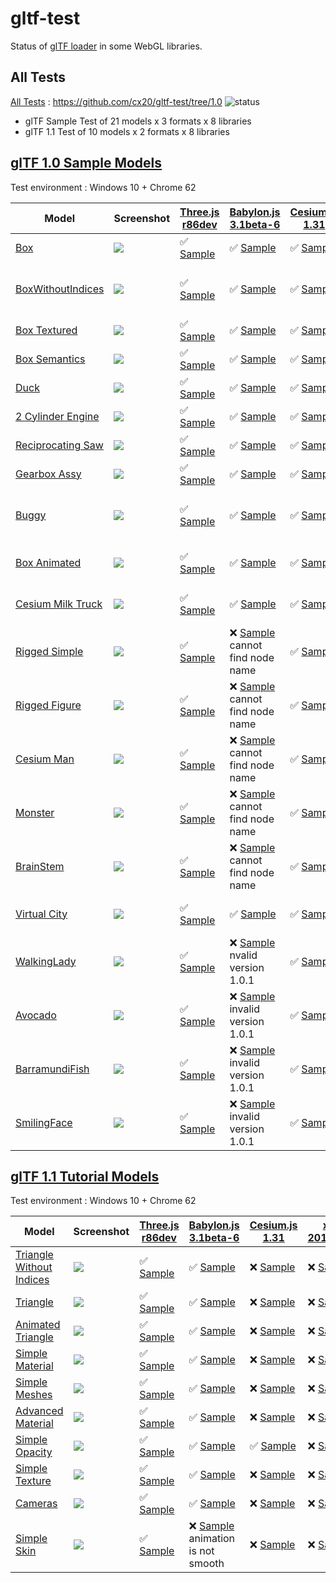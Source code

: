 # gltf-test

Status of [glTF loader](https://github.com/KhronosGroup/glTF#webgl-engines) in some WebGL libraries.

## All Tests

[All Tests]( https://cdn.rawgit.com/cx20/gltf-test/1572cf39515d32349da1eb3bd237f5d2da9bc46b/index.html ) : https://github.com/cx20/gltf-test/tree/1.0 ![status](https://img.shields.io/badge/glTF-1%2E0-yellow.svg?style=flat)
- glTF Sample Test of 21 models x 3 formats x 8 libraries
- glTF 1.1 Test of 10 models x 2 formats x 8 libraries


## [glTF 1.0 Sample Models](https://github.com/KhronosGroup/glTF-Sample-Models/tree/master/1.0)

Test environment : Windows 10 + Chrome 62

| Model                                              | Screenshot                                                   |[Three.js r86dev](https://github.com/mrdoob/three.js/tree/dev/examples/js/loaders/GLTFLoader.js)                              |[Babylon.js 3.1beta-6](https://github.com/BabylonJS/Babylon.js/tree/master/loaders/src/glTF)                                                         |[Cesium.js 1.31](https://github.com/AnalyticalGraphicsInc/cesium/)                                               |[xeogl 2017.02.09](https://github.com/xeolabs/xeogl/tree/master/src/models/gltf)                                               |[GLBoost r2dev](https://github.com/emadurandal/GLBoost/blob/master/src/js/middle_level/loader/GLTFLoader.js)                       |[Grimoire.js 2017.03.12](https://github.com/GrimoireGL/grimoirejs-gltf)                                                               |
|----------------------------------------------------|--------------------------------------------------------------|------------------------------------------------------------------------------------------------------------------------------|--------------------------------------------------------------------------------------------------------------------------------------------------|-----------------------------------------------------------------------------------------------------------------|-------------------------------------------------------------------------------------------------------------------------------|-----------------------------------------------------------------------------------------------------------------------------------|--------------------------------------------------------------------------------------------------------------------------------------|
|[Box](sampleModels/Box)                             |![](sampleModels/Box/screenshot/screenshot.png)               |:white_check_mark: [Sample](https://cdn.rawgit.com/cx20/gltf-test/1572cf39515d32349da1eb3bd237f5d2da9bc46b/examples/threejs/index.html?model=Box&scale=1)                   |:white_check_mark: [Sample](https://cdn.rawgit.com/cx20/gltf-test/1572cf39515d32349da1eb3bd237f5d2da9bc46b/examples/babylonjs/index.html?model=Box&scale=1)                                     |:white_check_mark: [Sample](https://cdn.rawgit.com/cx20/gltf-test/1572cf39515d32349da1eb3bd237f5d2da9bc46b/examples/cesium/index.html?model=Box)               |:white_check_mark: [Sample](https://cdn.rawgit.com/cx20/gltf-test/1572cf39515d32349da1eb3bd237f5d2da9bc46b/examples/xeogl/index.html?model=Box&scale=1)                      |:white_check_mark: [Sample](https://cdn.rawgit.com/cx20/gltf-test/1572cf39515d32349da1eb3bd237f5d2da9bc46b/examples/glboost/index.html?model=Box&scale=1)                        |:white_check_mark: [Sample](https://cdn.rawgit.com/cx20/gltf-test/1572cf39515d32349da1eb3bd237f5d2da9bc46b/examples/grimoiregl/index.html?model=Box&scale=1)                        |
|[BoxWithoutIndices](sampleModels/BoxWithoutIndices) |![](sampleModels/BoxWithoutIndices/screenshot/screenshot.png) |:white_check_mark: [Sample](https://cdn.rawgit.com/cx20/gltf-test/1572cf39515d32349da1eb3bd237f5d2da9bc46b/examples/threejs/index.html?model=BoxWithoutIndices&scale=1)     |:white_check_mark: [Sample](https://cdn.rawgit.com/cx20/gltf-test/1572cf39515d32349da1eb3bd237f5d2da9bc46b/examples/babylonjs/index.html?model=BoxWithoutIndices&scale=1)                       |:white_check_mark: [Sample](https://cdn.rawgit.com/cx20/gltf-test/1572cf39515d32349da1eb3bd237f5d2da9bc46b/examples/cesium/index.html?model=BoxWithoutIndices) |:x: [Sample](https://cdn.rawgit.com/cx20/gltf-test/1572cf39515d32349da1eb3bd237f5d2da9bc46b/examples/xeogl/index.html?model=BoxWithoutIndices&scale=1) glTF-Embedded not work|:white_check_mark: [Sample](https://cdn.rawgit.com/cx20/gltf-test/1572cf39515d32349da1eb3bd237f5d2da9bc46b/examples/glboost/index.html?model=BoxWithoutIndices&scale=1)          |:white_check_mark: [Sample](https://cdn.rawgit.com/cx20/gltf-test/1572cf39515d32349da1eb3bd237f5d2da9bc46b/examples/grimoiregl/index.html?model=BoxWithoutIndices&scale=1)          |
|[Box Textured](sampleModels/BoxTextured)            |![](sampleModels/BoxTextured/screenshot/screenshot.png)       |:white_check_mark: [Sample](https://cdn.rawgit.com/cx20/gltf-test/1572cf39515d32349da1eb3bd237f5d2da9bc46b/examples/threejs/index.html?model=BoxTextured&scale=1)           |:white_check_mark: [Sample](https://cdn.rawgit.com/cx20/gltf-test/1572cf39515d32349da1eb3bd237f5d2da9bc46b/examples/babylonjs/index.html?model=BoxTextured&scale=1)                             |:white_check_mark: [Sample](https://cdn.rawgit.com/cx20/gltf-test/1572cf39515d32349da1eb3bd237f5d2da9bc46b/examples/cesium/index.html?model=BoxTextured)       |:white_check_mark: [Sample](https://cdn.rawgit.com/cx20/gltf-test/1572cf39515d32349da1eb3bd237f5d2da9bc46b/examples/xeogl/index.html?model=BoxTextured&scale=1)              |:white_check_mark: [Sample](https://cdn.rawgit.com/cx20/gltf-test/1572cf39515d32349da1eb3bd237f5d2da9bc46b/examples/glboost/index.html?model=BoxTextured&scale=1)                |:white_check_mark: [Sample](https://cdn.rawgit.com/cx20/gltf-test/1572cf39515d32349da1eb3bd237f5d2da9bc46b/examples/grimoiregl/index.html?model=BoxTextured&scale=1)                |
|[Box Semantics](sampleModels/BoxSemantics)          |![](sampleModels/BoxSemantics/screenshot/screenshot.png)      |:white_check_mark: [Sample](https://cdn.rawgit.com/cx20/gltf-test/1572cf39515d32349da1eb3bd237f5d2da9bc46b/examples/threejs/index.html?model=BoxSemantics&scale=1)          |:white_check_mark: [Sample](https://cdn.rawgit.com/cx20/gltf-test/1572cf39515d32349da1eb3bd237f5d2da9bc46b/examples/babylonjs/index.html?model=BoxSemantics&scale=1)                            |:white_check_mark: [Sample](https://cdn.rawgit.com/cx20/gltf-test/1572cf39515d32349da1eb3bd237f5d2da9bc46b/examples/cesium/index.html?model=BoxSemantics)      |:white_check_mark: [Sample](https://cdn.rawgit.com/cx20/gltf-test/1572cf39515d32349da1eb3bd237f5d2da9bc46b/examples/xeogl/index.html?model=BoxSemantics&scale=1)             |:white_check_mark: [Sample](https://cdn.rawgit.com/cx20/gltf-test/1572cf39515d32349da1eb3bd237f5d2da9bc46b/examples/glboost/index.html?model=BoxSemantics&scale=1)               |:white_check_mark: [Sample](https://cdn.rawgit.com/cx20/gltf-test/1572cf39515d32349da1eb3bd237f5d2da9bc46b/examples/grimoiregl/index.html?model=BoxSemantics&scale=1)               |
|[Duck](sampleModels/Duck)                           |![](sampleModels/Duck/screenshot/screenshot.png)              |:white_check_mark: [Sample](https://cdn.rawgit.com/cx20/gltf-test/1572cf39515d32349da1eb3bd237f5d2da9bc46b/examples/threejs/index.html?model=Duck&scale=1)                  |:white_check_mark: [Sample](https://cdn.rawgit.com/cx20/gltf-test/1572cf39515d32349da1eb3bd237f5d2da9bc46b/examples/babylonjs/index.html?model=Duck&scale=1)                                    |:white_check_mark: [Sample](https://cdn.rawgit.com/cx20/gltf-test/1572cf39515d32349da1eb3bd237f5d2da9bc46b/examples/cesium/index.html?model=Duck)              |:white_check_mark: [Sample](https://cdn.rawgit.com/cx20/gltf-test/1572cf39515d32349da1eb3bd237f5d2da9bc46b/examples/xeogl/index.html?model=Duck&scale=1)                     |:white_check_mark: [Sample](https://cdn.rawgit.com/cx20/gltf-test/1572cf39515d32349da1eb3bd237f5d2da9bc46b/examples/glboost/index.html?model=Duck&scale=1)                       |:white_check_mark: [Sample](https://cdn.rawgit.com/cx20/gltf-test/1572cf39515d32349da1eb3bd237f5d2da9bc46b/examples/grimoiregl/index.html?model=Duck&scale=1)                       |
|[2 Cylinder Engine](sampleModels/2CylinderEngine)   |![](sampleModels/2CylinderEngine/screenshot/screenshot.png)   |:white_check_mark: [Sample](https://cdn.rawgit.com/cx20/gltf-test/1572cf39515d32349da1eb3bd237f5d2da9bc46b/examples/threejs/index.html?model=2CylinderEngine&scale=0.005)   |:white_check_mark: [Sample](https://cdn.rawgit.com/cx20/gltf-test/1572cf39515d32349da1eb3bd237f5d2da9bc46b/examples/babylonjs/index.html?model=2CylinderEngine&scale=0.005)                     |:white_check_mark: [Sample](https://cdn.rawgit.com/cx20/gltf-test/1572cf39515d32349da1eb3bd237f5d2da9bc46b/examples/cesium/index.html?model=2CylinderEngine)   |:white_check_mark: [Sample](https://cdn.rawgit.com/cx20/gltf-test/1572cf39515d32349da1eb3bd237f5d2da9bc46b/examples/xeogl/index.html?model=2CylinderEngine&scale=0.005)      |:white_check_mark: [Sample](https://cdn.rawgit.com/cx20/gltf-test/1572cf39515d32349da1eb3bd237f5d2da9bc46b/examples/glboost/index.html?model=2CylinderEngine&scale=0.005)        |:white_check_mark: [Sample](https://cdn.rawgit.com/cx20/gltf-test/1572cf39515d32349da1eb3bd237f5d2da9bc46b/examples/grimoiregl/index.html?model=2CylinderEngine&scale=0.005)        |
|[Reciprocating Saw](sampleModels/ReciprocatingSaw)  |![](sampleModels/ReciprocatingSaw/screenshot/screenshot.png)  |:white_check_mark: [Sample](https://cdn.rawgit.com/cx20/gltf-test/1572cf39515d32349da1eb3bd237f5d2da9bc46b/examples/threejs/index.html?model=ReciprocatingSaw&scale=0.01)   |:white_check_mark: [Sample](https://cdn.rawgit.com/cx20/gltf-test/1572cf39515d32349da1eb3bd237f5d2da9bc46b/examples/babylonjs/index.html?model=ReciprocatingSaw&scale=0.01)                     |:white_check_mark: [Sample](https://cdn.rawgit.com/cx20/gltf-test/1572cf39515d32349da1eb3bd237f5d2da9bc46b/examples/cesium/index.html?model=ReciprocatingSaw)  |:white_check_mark: [Sample](https://cdn.rawgit.com/cx20/gltf-test/1572cf39515d32349da1eb3bd237f5d2da9bc46b/examples/xeogl/index.html?model=ReciprocatingSaw&scale=0.01)      |:white_check_mark: [Sample](https://cdn.rawgit.com/cx20/gltf-test/1572cf39515d32349da1eb3bd237f5d2da9bc46b/examples/glboost/index.html?model=ReciprocatingSaw&scale=0.01)        |:white_check_mark: [Sample](https://cdn.rawgit.com/cx20/gltf-test/1572cf39515d32349da1eb3bd237f5d2da9bc46b/examples/grimoiregl/index.html?model=ReciprocatingSaw&scale=0.01)        |
|[Gearbox Assy](sampleModels/GearboxAssy)            |![](sampleModels/GearboxAssy/screenshot/screenshot.png)       |:white_check_mark: [Sample](https://cdn.rawgit.com/cx20/gltf-test/1572cf39515d32349da1eb3bd237f5d2da9bc46b/examples/threejs/index.html?model=GearboxAssy&scale=1)           |:white_check_mark: [Sample](https://cdn.rawgit.com/cx20/gltf-test/1572cf39515d32349da1eb3bd237f5d2da9bc46b/examples/babylonjs/index.html?model=GearboxAssy&scale=1)                             |:white_check_mark: [Sample](https://cdn.rawgit.com/cx20/gltf-test/1572cf39515d32349da1eb3bd237f5d2da9bc46b/examples/cesium/index.html?model=GearboxAssy)       |:white_check_mark: [Sample](https://cdn.rawgit.com/cx20/gltf-test/1572cf39515d32349da1eb3bd237f5d2da9bc46b/examples/xeogl/index.html?model=GearboxAssy&scale=1)              |:white_check_mark: [Sample](https://cdn.rawgit.com/cx20/gltf-test/1572cf39515d32349da1eb3bd237f5d2da9bc46b/examples/glboost/index.html?model=GearboxAssy&scale=1)                |:white_check_mark: [Sample](https://cdn.rawgit.com/cx20/gltf-test/1572cf39515d32349da1eb3bd237f5d2da9bc46b/examples/grimoiregl/index.html?model=GearboxAssy&scale=1)                |
|[Buggy](sampleModels/Buggy)                         |![](sampleModels/Buggy/screenshot/screenshot.png)             |:white_check_mark: [Sample](https://cdn.rawgit.com/cx20/gltf-test/1572cf39515d32349da1eb3bd237f5d2da9bc46b/examples/threejs/index.html?model=Buggy&scale=0.02)              |:white_check_mark: [Sample](https://cdn.rawgit.com/cx20/gltf-test/1572cf39515d32349da1eb3bd237f5d2da9bc46b/examples/babylonjs/index.html?model=Buggy&scale=0.02)                                |:white_check_mark: [Sample](https://cdn.rawgit.com/cx20/gltf-test/1572cf39515d32349da1eb3bd237f5d2da9bc46b/examples/cesium/index.html?model=Buggy)             |:x: [Sample](https://cdn.rawgit.com/cx20/gltf-test/1572cf39515d32349da1eb3bd237f5d2da9bc46b/examples/xeogl/index.html?model=Buggy&scale=0.02) only partial (glTF-Embedded)   |:white_check_mark: [Sample](https://cdn.rawgit.com/cx20/gltf-test/1572cf39515d32349da1eb3bd237f5d2da9bc46b/examples/glboost/index.html?model=Buggy&scale=0.02)                   |:white_check_mark: [Sample](https://cdn.rawgit.com/cx20/gltf-test/1572cf39515d32349da1eb3bd237f5d2da9bc46b/examples/grimoiregl/index.html?model=Buggy&scale=0.02)                   |
|[Box Animated](sampleModels/BoxAnimated)            |![](sampleModels/BoxAnimated/screenshot/screenshot.gif)       |:white_check_mark: [Sample](https://cdn.rawgit.com/cx20/gltf-test/1572cf39515d32349da1eb3bd237f5d2da9bc46b/examples/threejs/index.html?model=BoxAnimated&scale=0.5)         |:white_check_mark: [Sample](https://cdn.rawgit.com/cx20/gltf-test/1572cf39515d32349da1eb3bd237f5d2da9bc46b/examples/babylonjs/index.html?model=BoxAnimated&scale=0.5)                           |:white_check_mark: [Sample](https://cdn.rawgit.com/cx20/gltf-test/1572cf39515d32349da1eb3bd237f5d2da9bc46b/examples/cesium/index.html?model=BoxAnimated)       |:x: [Sample](https://cdn.rawgit.com/cx20/gltf-test/1572cf39515d32349da1eb3bd237f5d2da9bc46b/examples/xeogl/index.html?model=BoxAnimated&scale=0.5) animation not support     |:white_check_mark: [Sample](https://cdn.rawgit.com/cx20/gltf-test/1572cf39515d32349da1eb3bd237f5d2da9bc46b/examples/glboost/index.html?model=BoxAnimated&scale=0.5)              |:white_check_mark: [Sample](https://cdn.rawgit.com/cx20/gltf-test/1572cf39515d32349da1eb3bd237f5d2da9bc46b/examples/grimoiregl/index.html?model=BoxAnimated&scale=0.5)              |
|[Cesium Milk Truck](sampleModels/CesiumMilkTruck)   |![](sampleModels/CesiumMilkTruck/screenshot/screenshot.gif)   |:white_check_mark: [Sample](https://cdn.rawgit.com/cx20/gltf-test/1572cf39515d32349da1eb3bd237f5d2da9bc46b/examples/threejs/index.html?model=CesiumMilkTruck&scale=0.5)     |:white_check_mark: [Sample](https://cdn.rawgit.com/cx20/gltf-test/1572cf39515d32349da1eb3bd237f5d2da9bc46b/examples/babylonjs/index.html?model=CesiumMilkTruck&scale=0.5)                       |:white_check_mark: [Sample](https://cdn.rawgit.com/cx20/gltf-test/1572cf39515d32349da1eb3bd237f5d2da9bc46b/examples/cesium/index.html?model=CesiumMilkTruck)   |:x: [Sample](https://cdn.rawgit.com/cx20/gltf-test/1572cf39515d32349da1eb3bd237f5d2da9bc46b/examples/xeogl/index.html?model=CesiumMilkTruck&scale=0.5) animation not support |:white_check_mark: [Sample](https://cdn.rawgit.com/cx20/gltf-test/1572cf39515d32349da1eb3bd237f5d2da9bc46b/examples/glboost/index.html?model=CesiumMilkTruck&scale=0.5)          |:white_check_mark: [Sample](https://cdn.rawgit.com/cx20/gltf-test/1572cf39515d32349da1eb3bd237f5d2da9bc46b/examples/grimoiregl/index.html?model=CesiumMilkTruck&scale=0.5)          |
|[Rigged Simple](sampleModels/RiggedSimple)          |![](sampleModels/RiggedSimple/screenshot/screenshot.gif)      |:white_check_mark: [Sample](https://cdn.rawgit.com/cx20/gltf-test/1572cf39515d32349da1eb3bd237f5d2da9bc46b/examples/threejs/index.html?model=RiggedSimple&scale=0.2)        |:x: [Sample](https://cdn.rawgit.com/cx20/gltf-test/1572cf39515d32349da1eb3bd237f5d2da9bc46b/examples/babylonjs/index.html?model=RiggedSimple&scale=0.2) cannot find node name                   |:white_check_mark: [Sample](https://cdn.rawgit.com/cx20/gltf-test/1572cf39515d32349da1eb3bd237f5d2da9bc46b/examples/cesium/index.html?model=RiggedSimple)      |:x: [Sample](https://cdn.rawgit.com/cx20/gltf-test/1572cf39515d32349da1eb3bd237f5d2da9bc46b/examples/xeogl/index.html?model=RiggedSimple&scale=0.2) animation not support    |:white_check_mark: [Sample](https://cdn.rawgit.com/cx20/gltf-test/1572cf39515d32349da1eb3bd237f5d2da9bc46b/examples/glboost/index.html?model=RiggedSimple&scale=0.2)             |:white_check_mark: [Sample](https://cdn.rawgit.com/cx20/gltf-test/1572cf39515d32349da1eb3bd237f5d2da9bc46b/examples/grimoiregl/index.html?model=RiggedSimple&scale=0.2)             |
|[Rigged Figure](sampleModels/RiggedFigure)          |![](sampleModels/RiggedFigure/screenshot/screenshot.gif)      |:white_check_mark: [Sample](https://cdn.rawgit.com/cx20/gltf-test/1572cf39515d32349da1eb3bd237f5d2da9bc46b/examples/threejs/index.html?model=RiggedFigure&scale=1)          |:x: [Sample](https://cdn.rawgit.com/cx20/gltf-test/1572cf39515d32349da1eb3bd237f5d2da9bc46b/examples/babylonjs/index.html?model=RiggedFigure&scale=1) cannot find node name                     |:white_check_mark: [Sample](https://cdn.rawgit.com/cx20/gltf-test/1572cf39515d32349da1eb3bd237f5d2da9bc46b/examples/cesium/index.html?model=RiggedFigure)      |:x: [Sample](https://cdn.rawgit.com/cx20/gltf-test/1572cf39515d32349da1eb3bd237f5d2da9bc46b/examples/xeogl/index.html?model=RiggedFigure&scale=1) animation not support      |:white_check_mark: [Sample](https://cdn.rawgit.com/cx20/gltf-test/1572cf39515d32349da1eb3bd237f5d2da9bc46b/examples/glboost/index.html?model=RiggedFigure&scale=1)               |:white_check_mark: [Sample](https://cdn.rawgit.com/cx20/gltf-test/1572cf39515d32349da1eb3bd237f5d2da9bc46b/examples/grimoiregl/index.html?model=RiggedFigure&scale=1)               |
|[Cesium Man](sampleModels/CesiumMan)                |![](sampleModels/CesiumMan/screenshot/screenshot.gif)         |:white_check_mark: [Sample](https://cdn.rawgit.com/cx20/gltf-test/1572cf39515d32349da1eb3bd237f5d2da9bc46b/examples/threejs/index.html?model=CesiumMan&scale=1)             |:x: [Sample](https://cdn.rawgit.com/cx20/gltf-test/1572cf39515d32349da1eb3bd237f5d2da9bc46b/examples/babylonjs/index.html?model=CesiumMan&scale=1) cannot find node name                        |:white_check_mark: [Sample](https://cdn.rawgit.com/cx20/gltf-test/1572cf39515d32349da1eb3bd237f5d2da9bc46b/examples/cesium/index.html?model=CesiumMan)         |:x: [Sample](https://cdn.rawgit.com/cx20/gltf-test/1572cf39515d32349da1eb3bd237f5d2da9bc46b/examples/xeogl/index.html?model=CesiumMan&scale=1) animation not support         |:white_check_mark: [Sample](https://cdn.rawgit.com/cx20/gltf-test/1572cf39515d32349da1eb3bd237f5d2da9bc46b/examples/glboost/index.html?model=CesiumMan&scale=1)                  |:white_check_mark: [Sample](https://cdn.rawgit.com/cx20/gltf-test/1572cf39515d32349da1eb3bd237f5d2da9bc46b/examples/grimoiregl/index.html?model=CesiumMan&scale=1)                  |
|[Monster](sampleModels/Monster)                     |![](sampleModels/Monster/screenshot/screenshot.gif)           |:white_check_mark: [Sample](https://cdn.rawgit.com/cx20/gltf-test/1572cf39515d32349da1eb3bd237f5d2da9bc46b/examples/threejs/index.html?model=Monster&scale=0.05)            |:x: [Sample](https://cdn.rawgit.com/cx20/gltf-test/1572cf39515d32349da1eb3bd237f5d2da9bc46b/examples/babylonjs/index.html?model=Monster&scale=0.05) cannot find node name                       |:white_check_mark: [Sample](https://cdn.rawgit.com/cx20/gltf-test/1572cf39515d32349da1eb3bd237f5d2da9bc46b/examples/cesium/index.html?model=Monster)           |:x: [Sample](https://cdn.rawgit.com/cx20/gltf-test/1572cf39515d32349da1eb3bd237f5d2da9bc46b/examples/xeogl/index.html?model=Monster&scale=0.05) animation not support        |:white_check_mark: [Sample](https://cdn.rawgit.com/cx20/gltf-test/1572cf39515d32349da1eb3bd237f5d2da9bc46b/examples/glboost/index.html?model=Monster&scale=0.05)                 |:white_check_mark: [Sample](https://cdn.rawgit.com/cx20/gltf-test/1572cf39515d32349da1eb3bd237f5d2da9bc46b/examples/grimoiregl/index.html?model=Monster&scale=0.05)                 |
|[BrainStem](sampleModels/BrainStem)                 |![](sampleModels/BrainStem/screenshot/screenshot.gif)         |:white_check_mark: [Sample](https://cdn.rawgit.com/cx20/gltf-test/1572cf39515d32349da1eb3bd237f5d2da9bc46b/examples/threejs/index.html?model=BrainStem&scale=1)             |:x: [Sample](https://cdn.rawgit.com/cx20/gltf-test/1572cf39515d32349da1eb3bd237f5d2da9bc46b/examples/babylonjs/index.html?model=BrainStem&scale=1) cannot find node name                        |:white_check_mark: [Sample](https://cdn.rawgit.com/cx20/gltf-test/1572cf39515d32349da1eb3bd237f5d2da9bc46b/examples/cesium/index.html?model=BrainStem)         |:x: [Sample](https://cdn.rawgit.com/cx20/gltf-test/1572cf39515d32349da1eb3bd237f5d2da9bc46b/examples/xeogl/index.html?model=BrainStem&scale=1) only partial                  |:white_check_mark: [Sample](https://cdn.rawgit.com/cx20/gltf-test/1572cf39515d32349da1eb3bd237f5d2da9bc46b/examples/glboost/index.html?model=BrainStem&scale=1)                  |:white_check_mark: [Sample](https://cdn.rawgit.com/cx20/gltf-test/1572cf39515d32349da1eb3bd237f5d2da9bc46b/examples/grimoiregl/index.html?model=BrainStem&scale=1)                  |
|[Virtual City](sampleModels/VC)                     |![](sampleModels/VC/screenshot/screenshot.gif)                |:white_check_mark: [Sample](https://cdn.rawgit.com/cx20/gltf-test/1572cf39515d32349da1eb3bd237f5d2da9bc46b/examples/threejs/index.html?model=VC&scale=0.2)                  |:white_check_mark: [Sample](https://cdn.rawgit.com/cx20/gltf-test/1572cf39515d32349da1eb3bd237f5d2da9bc46b/examples/babylonjs/index.html?model=VC&scale=0.2)                                    |:white_check_mark: [Sample](https://cdn.rawgit.com/cx20/gltf-test/1572cf39515d32349da1eb3bd237f5d2da9bc46b/examples/cesium/index.html?model=VC)                |:x: [Sample](https://cdn.rawgit.com/cx20/gltf-test/1572cf39515d32349da1eb3bd237f5d2da9bc46b/examples/xeogl/index.html?model=VC&scale=0.2) animation not support              |:white_check_mark: [Sample](https://cdn.rawgit.com/cx20/gltf-test/1572cf39515d32349da1eb3bd237f5d2da9bc46b/examples/glboost/index.html?model=VC&scale=0.2)                       |:white_check_mark: [Sample](https://cdn.rawgit.com/cx20/gltf-test/1572cf39515d32349da1eb3bd237f5d2da9bc46b/examples/grimoiregl/index.html?model=VC&scale=0.2)                       |
|[WalkingLady](sampleModels/WalkingLady)             |![](sampleModels/WalkingLady/screenshot/screenshot.gif)       |:white_check_mark: [Sample](https://cdn.rawgit.com/cx20/gltf-test/1572cf39515d32349da1eb3bd237f5d2da9bc46b/examples/threejs/index.html?model=WalkingLady&scale=1)           |:x: [Sample](https://cdn.rawgit.com/cx20/gltf-test/1572cf39515d32349da1eb3bd237f5d2da9bc46b/examples/babylonjs/index.html?model=WalkingLady&scale=1) nvalid version 1.0.1                       |:white_check_mark: [Sample](https://cdn.rawgit.com/cx20/gltf-test/1572cf39515d32349da1eb3bd237f5d2da9bc46b/examples/cesium/index.html?model=WalkingLady)       |:x: [Sample](https://cdn.rawgit.com/cx20/gltf-test/1572cf39515d32349da1eb3bd237f5d2da9bc46b/examples/xeogl/index.html?model=WalkingLady&scale=1) animation not support       |:white_check_mark: [Sample](https://cdn.rawgit.com/cx20/gltf-test/1572cf39515d32349da1eb3bd237f5d2da9bc46b/examples/glboost/index.html?model=WalkingLady&scale=1)                |:white_check_mark: [Sample](https://cdn.rawgit.com/cx20/gltf-test/1572cf39515d32349da1eb3bd237f5d2da9bc46b/examples/grimoiregl/index.html?model=WalkingLady&scale=1)                |
|[Avocado](sampleModels/Avocado)                     |![](sampleModels/Avocado/screenshot/screenshot.png)           |:white_check_mark: [Sample](https://cdn.rawgit.com/cx20/gltf-test/1572cf39515d32349da1eb3bd237f5d2da9bc46b/examples/threejs/index.html?model=Avocado&scale=0.5)             |:x: [Sample](https://cdn.rawgit.com/cx20/gltf-test/1572cf39515d32349da1eb3bd237f5d2da9bc46b/examples/babylonjs/index.html?model=Avocado&scale=0.5) invalid version 1.0.1                        |:white_check_mark: [Sample](https://cdn.rawgit.com/cx20/gltf-test/1572cf39515d32349da1eb3bd237f5d2da9bc46b/examples/cesium/index.html?model=Avocado)           |:white_check_mark: [Sample](https://cdn.rawgit.com/cx20/gltf-test/1572cf39515d32349da1eb3bd237f5d2da9bc46b/examples/xeogl/index.html?model=Avocado&scale=0.5)                |:white_check_mark: [Sample](https://cdn.rawgit.com/cx20/gltf-test/1572cf39515d32349da1eb3bd237f5d2da9bc46b/examples/glboost/index.html?model=Avocado&scale=0.5)                  |:white_check_mark: [Sample](https://cdn.rawgit.com/cx20/gltf-test/1572cf39515d32349da1eb3bd237f5d2da9bc46b/examples/grimoiregl/index.html?model=Avocado&scale=0.5)                  |
|[BarramundiFish](sampleModels/BarramundiFish)       |![](sampleModels/BarramundiFish/screenshot/screenshot.png)    |:white_check_mark: [Sample](https://cdn.rawgit.com/cx20/gltf-test/1572cf39515d32349da1eb3bd237f5d2da9bc46b/examples/threejs/index.html?model=BarramundiFish&scale=0.05)     |:x: [Sample](https://cdn.rawgit.com/cx20/gltf-test/1572cf39515d32349da1eb3bd237f5d2da9bc46b/examples/babylonjs/index.html?model=BarramundiFish&scale=0.05) invalid version 1.0.1                |:white_check_mark: [Sample](https://cdn.rawgit.com/cx20/gltf-test/1572cf39515d32349da1eb3bd237f5d2da9bc46b/examples/cesium/index.html?model=BarramundiFish)    |:white_check_mark: [Sample](https://cdn.rawgit.com/cx20/gltf-test/1572cf39515d32349da1eb3bd237f5d2da9bc46b/examples/xeogl/index.html?model=BarramundiFish&scale=0.05)        |:white_check_mark: [Sample](https://cdn.rawgit.com/cx20/gltf-test/1572cf39515d32349da1eb3bd237f5d2da9bc46b/examples/glboost/index.html?model=BarramundiFish&scale=0.05)          |:white_check_mark: [Sample](https://cdn.rawgit.com/cx20/gltf-test/1572cf39515d32349da1eb3bd237f5d2da9bc46b/examples/grimoiregl/index.html?model=BarramundiFish&scale=0.05)          |
|[SmilingFace](sampleModels/SmilingFace)             |![](sampleModels/SmilingFace/screenshot/screenshot.png)       |:white_check_mark: [Sample](https://cdn.rawgit.com/cx20/gltf-test/1572cf39515d32349da1eb3bd237f5d2da9bc46b/examples/threejs/index.html?model=SmilingFace&scale=1.0)         |:x: [Sample](https://cdn.rawgit.com/cx20/gltf-test/1572cf39515d32349da1eb3bd237f5d2da9bc46b/examples/babylonjs/index.html?model=SmilingFace&scale=1.0) invalid version 1.0.1                    |:white_check_mark: [Sample](https://cdn.rawgit.com/cx20/gltf-test/1572cf39515d32349da1eb3bd237f5d2da9bc46b/examples/cesium/index.html?model=SmilingFace)       |:white_check_mark: [Sample](https://cdn.rawgit.com/cx20/gltf-test/1572cf39515d32349da1eb3bd237f5d2da9bc46b/examples/xeogl/index.html?model=SmilingFace&scale=1.0)            |:white_check_mark: [Sample](https://cdn.rawgit.com/cx20/gltf-test/1572cf39515d32349da1eb3bd237f5d2da9bc46b/examples/glboost/index.html?model=SmilingFace&scale=1.0)              |:white_check_mark: [Sample](https://cdn.rawgit.com/cx20/gltf-test/1572cf39515d32349da1eb3bd237f5d2da9bc46b/examples/grimoiregl/index.html?model=SmilingFace&scale=1.0)              |

## [glTF 1.1 Tutorial Models](https://github.com/javagl/gltfTutorialModels)

Test environment : Windows 10 + Chrome 62

|Model                                                              |Screenshot                                                          |[Three.js r86dev](https://github.com/mrdoob/three.js/tree/dev/examples/js/loaders/GLTFLoader.js)                                                                |[Babylon.js 3.1beta-6](https://github.com/BabylonJS/Babylon.js/tree/master/loaders/src/glTF)                                                                               |[Cesium.js 1.31](https://github.com/AnalyticalGraphicsInc/cesium/)                                                                                        |[xeogl 2017.02.09](https://github.com/xeolabs/xeogl/tree/master/src/models/gltf)                                                               |[GLBoost r2dev](https://github.com/emadurandal/GLBoost/blob/master/src/js/middle_level/loader/GLTFLoader.js)                                                    |[Grimoire.js 2017.03.12](https://github.com/GrimoireGL/grimoirejs-gltf)                                                                             |
|-------------------------------------------------------------------|--------------------------------------------------------------------|----------------------------------------------------------------------------------------------------------------------------------------------------------------|------------------------------------------------------------------------------------------------------------------------------------------------------------------------|----------------------------------------------------------------------------------------------------------------------------------------------------------|-----------------------------------------------------------------------------------------------------------------------------------------------|----------------------------------------------------------------------------------------------------------------------------------------------------------------|----------------------------------------------------------------------------------------------------------------------------------------------------|
|[Triangle Without Indices](tutorialModels/TriangleWithoutIndices)  |![](tutorialModels/TriangleWithoutIndices/screenshot/screenshot.png)|:white_check_mark: [Sample](https://cdn.rawgit.com/cx20/gltf-test/1572cf39515d32349da1eb3bd237f5d2da9bc46b/examples/threejs/index.html?category=tutorialModels&model=TriangleWithoutIndices&scale=1&type=glTF)|:white_check_mark: [Sample](https://cdn.rawgit.com/cx20/gltf-test/1572cf39515d32349da1eb3bd237f5d2da9bc46b/examples/babylonjs/index.html?category=tutorialModels&model=TriangleWithoutIndices&scale=1&type=glTF)      |:x: [Sample](https://cdn.rawgit.com/cx20/gltf-test/1572cf39515d32349da1eb3bd237f5d2da9bc46b/examples/cesium/index.html?category=tutorialModels&model=TriangleWithoutIndices&scale=1&type=glTF)          |:x: [Sample](https://cdn.rawgit.com/cx20/gltf-test/1572cf39515d32349da1eb3bd237f5d2da9bc46b/examples/xeogl/index.html?category=tutorialModels&model=TriangleWithoutIndices&scale=1&type=glTF)|:white_check_mark: [Sample](https://cdn.rawgit.com/cx20/gltf-test/1572cf39515d32349da1eb3bd237f5d2da9bc46b/examples/glboost/index.html?category=tutorialModels&model=TriangleWithoutIndices&scale=1&type=glTF)|:x: [Sample](https://cdn.rawgit.com/cx20/gltf-test/1572cf39515d32349da1eb3bd237f5d2da9bc46b/examples/grimoiregl/index.html?category=tutorialModels&model=TriangleWithoutIndices&scale=1&type=glTF)|
|[Triangle](tutorialModels/Triangle)                                |![](tutorialModels/Triangle/screenshot/screenshot.png)              |:white_check_mark: [Sample](https://cdn.rawgit.com/cx20/gltf-test/1572cf39515d32349da1eb3bd237f5d2da9bc46b/examples/threejs/index.html?category=tutorialModels&model=Triangle&scale=1&type=glTF)              |:white_check_mark: [Sample](https://cdn.rawgit.com/cx20/gltf-test/1572cf39515d32349da1eb3bd237f5d2da9bc46b/examples/babylonjs/index.html?category=tutorialModels&model=Triangle&scale=1&type=glTF)                    |:x: [Sample](https://cdn.rawgit.com/cx20/gltf-test/1572cf39515d32349da1eb3bd237f5d2da9bc46b/examples/cesium/index.html?category=tutorialModels&model=Triangle&scale=1&type=glTF)                        |:x: [Sample](https://cdn.rawgit.com/cx20/gltf-test/1572cf39515d32349da1eb3bd237f5d2da9bc46b/examples/xeogl/index.html?category=tutorialModels&model=Triangle&scale=1&type=glTF)              |:white_check_mark: [Sample](https://cdn.rawgit.com/cx20/gltf-test/1572cf39515d32349da1eb3bd237f5d2da9bc46b/examples/glboost/index.html?category=tutorialModels&model=Triangle&scale=1&type=glTF)              |:x: [Sample](https://cdn.rawgit.com/cx20/gltf-test/1572cf39515d32349da1eb3bd237f5d2da9bc46b/examples/grimoiregl/index.html?category=tutorialModels&model=Triangle&scale=1&type=glTF)              |
|[Animated Triangle](tutorialModels/AnimatedTriangle)               |![](tutorialModels/AnimatedTriangle/screenshot/screenshot.gif)      |:white_check_mark: [Sample](https://cdn.rawgit.com/cx20/gltf-test/1572cf39515d32349da1eb3bd237f5d2da9bc46b/examples/threejs/index.html?category=tutorialModels&model=AnimatedTriangle&scale=1&type=glTF)      |:white_check_mark: [Sample](https://cdn.rawgit.com/cx20/gltf-test/1572cf39515d32349da1eb3bd237f5d2da9bc46b/examples/babylonjs/index.html?category=tutorialModels&model=AnimatedTriangle&scale=1&type=glTF)            |:x: [Sample](https://cdn.rawgit.com/cx20/gltf-test/1572cf39515d32349da1eb3bd237f5d2da9bc46b/examples/cesium/index.html?category=tutorialModels&model=AnimatedTriangle&scale=1&type=glTF)                |:x: [Sample](https://cdn.rawgit.com/cx20/gltf-test/1572cf39515d32349da1eb3bd237f5d2da9bc46b/examples/xeogl/index.html?category=tutorialModels&model=AnimatedTriangle&scale=1&type=glTF)      |:white_check_mark: [Sample](https://cdn.rawgit.com/cx20/gltf-test/1572cf39515d32349da1eb3bd237f5d2da9bc46b/examples/glboost/index.html?category=tutorialModels&model=AnimatedTriangle&scale=1&type=glTF)      |:x: [Sample](https://cdn.rawgit.com/cx20/gltf-test/1572cf39515d32349da1eb3bd237f5d2da9bc46b/examples/grimoiregl/index.html?category=tutorialModels&model=AnimatedTriangle&scale=1&type=glTF)      |
|[Simple Material](tutorialModels/SimpleMaterial)                   |![](tutorialModels/SimpleMaterial/screenshot/screenshot.png)        |:white_check_mark: [Sample](https://cdn.rawgit.com/cx20/gltf-test/1572cf39515d32349da1eb3bd237f5d2da9bc46b/examples/threejs/index.html?category=tutorialModels&model=SimpleMaterial&scale=1&type=glTF)        |:white_check_mark: [Sample](https://cdn.rawgit.com/cx20/gltf-test/1572cf39515d32349da1eb3bd237f5d2da9bc46b/examples/babylonjs/index.html?category=tutorialModels&model=SimpleMaterial&scale=1&type=glTF)              |:x: [Sample](https://cdn.rawgit.com/cx20/gltf-test/1572cf39515d32349da1eb3bd237f5d2da9bc46b/examples/cesium/index.html?category=tutorialModels&model=SimpleMaterial&scale=1&type=glTF)                  |:x: [Sample](https://cdn.rawgit.com/cx20/gltf-test/1572cf39515d32349da1eb3bd237f5d2da9bc46b/examples/xeogl/index.html?category=tutorialModels&model=SimpleMaterial&scale=1&type=glTF)        |:white_check_mark: [Sample](https://cdn.rawgit.com/cx20/gltf-test/1572cf39515d32349da1eb3bd237f5d2da9bc46b/examples/glboost/index.html?category=tutorialModels&model=SimpleMaterial&scale=1&type=glTF)        |:x: [Sample](https://cdn.rawgit.com/cx20/gltf-test/1572cf39515d32349da1eb3bd237f5d2da9bc46b/examples/grimoiregl/index.html?category=tutorialModels&model=SimpleMaterial&scale=1&type=glTF)        |
|[Simple Meshes](tutorialModels/SimpleMeshes)                       |![](tutorialModels/SimpleMeshes/screenshot/screenshot.png)          |:white_check_mark: [Sample](https://cdn.rawgit.com/cx20/gltf-test/1572cf39515d32349da1eb3bd237f5d2da9bc46b/examples/threejs/index.html?category=tutorialModels&model=SimpleMeshes&scale=1&type=glTF)          |:white_check_mark: [Sample](https://cdn.rawgit.com/cx20/gltf-test/1572cf39515d32349da1eb3bd237f5d2da9bc46b/examples/babylonjs/index.html?category=tutorialModels&model=SimpleMeshes&scale=1&type=glTF)                |:x: [Sample](https://cdn.rawgit.com/cx20/gltf-test/1572cf39515d32349da1eb3bd237f5d2da9bc46b/examples/cesium/index.html?category=tutorialModels&model=SimpleMeshes&scale=1&type=glTF)                    |:x: [Sample](https://cdn.rawgit.com/cx20/gltf-test/1572cf39515d32349da1eb3bd237f5d2da9bc46b/examples/xeogl/index.html?category=tutorialModels&model=SimpleMeshes&scale=1&type=glTF)          |:white_check_mark: [Sample](https://cdn.rawgit.com/cx20/gltf-test/1572cf39515d32349da1eb3bd237f5d2da9bc46b/examples/glboost/index.html?category=tutorialModels&model=SimpleMeshes&scale=1&type=glTF)          |:x: [Sample](https://cdn.rawgit.com/cx20/gltf-test/1572cf39515d32349da1eb3bd237f5d2da9bc46b/examples/grimoiregl/index.html?category=tutorialModels&model=SimpleMeshes&scale=1&type=glTF)          |
|[Advanced Material](tutorialModels/AdvancedMaterial)               |![](tutorialModels/AdvancedMaterial/screenshot/screenshot.png)      |:white_check_mark: [Sample](https://cdn.rawgit.com/cx20/gltf-test/1572cf39515d32349da1eb3bd237f5d2da9bc46b/examples/threejs/index.html?category=tutorialModels&model=AdvancedMaterial&scale=1&type=glTF)      |:white_check_mark: [Sample](https://cdn.rawgit.com/cx20/gltf-test/1572cf39515d32349da1eb3bd237f5d2da9bc46b/examples/babylonjs/index.html?category=tutorialModels&model=AdvancedMaterial&scale=1&type=glTF)            |:x: [Sample](https://cdn.rawgit.com/cx20/gltf-test/1572cf39515d32349da1eb3bd237f5d2da9bc46b/examples/cesium/index.html?category=tutorialModels&model=AdvancedMaterial&scale=1&type=glTF)                |:x: [Sample](https://cdn.rawgit.com/cx20/gltf-test/1572cf39515d32349da1eb3bd237f5d2da9bc46b/examples/xeogl/index.html?category=tutorialModels&model=AdvancedMaterial&scale=1&type=glTF)      |:white_check_mark: [Sample](https://cdn.rawgit.com/cx20/gltf-test/1572cf39515d32349da1eb3bd237f5d2da9bc46b/examples/glboost/index.html?category=tutorialModels&model=AdvancedMaterial&scale=1&type=glTF)      |:x: [Sample](https://cdn.rawgit.com/cx20/gltf-test/1572cf39515d32349da1eb3bd237f5d2da9bc46b/examples/grimoiregl/index.html?category=tutorialModels&model=AdvancedMaterial&scale=1&type=glTF)      |
|[Simple Opacity](tutorialModels/SimpleOpacity)                     |![](tutorialModels/SimpleOpacity/screenshot/screenshot.png)         |:white_check_mark: [Sample](https://cdn.rawgit.com/cx20/gltf-test/1572cf39515d32349da1eb3bd237f5d2da9bc46b/examples/threejs/index.html?category=tutorialModels&model=SimpleOpacity&scale=1&type=glTF)         |:white_check_mark: [Sample](https://cdn.rawgit.com/cx20/gltf-test/1572cf39515d32349da1eb3bd237f5d2da9bc46b/examples/babylonjs/index.html?category=tutorialModels&model=SimpleOpacity&scale=1&type=glTF)               |:white_check_mark: [Sample](https://cdn.rawgit.com/cx20/gltf-test/1572cf39515d32349da1eb3bd237f5d2da9bc46b/examples/cesium/index.html?category=tutorialModels&model=SimpleOpacity&scale=1&type=glTF)    |:x: [Sample](https://cdn.rawgit.com/cx20/gltf-test/1572cf39515d32349da1eb3bd237f5d2da9bc46b/examples/xeogl/index.html?category=tutorialModels&model=SimpleOpacity&scale=1&type=glTF)         |:white_check_mark: [Sample](https://cdn.rawgit.com/cx20/gltf-test/1572cf39515d32349da1eb3bd237f5d2da9bc46b/examples/glboost/index.html?category=tutorialModels&model=SimpleOpacity&scale=1&type=glTF)         |:x: [Sample](https://cdn.rawgit.com/cx20/gltf-test/1572cf39515d32349da1eb3bd237f5d2da9bc46b/examples/grimoiregl/index.html?category=tutorialModels&model=SimpleOpacity&scale=1&type=glTF)         |
|[Simple Texture](tutorialModels/SimpleTexture)                     |![](tutorialModels/SimpleTexture/screenshot/screenshot.png)         |:white_check_mark: [Sample](https://cdn.rawgit.com/cx20/gltf-test/1572cf39515d32349da1eb3bd237f5d2da9bc46b/examples/threejs/index.html?category=tutorialModels&model=SimpleTexture&scale=1&type=glTF)         |:white_check_mark: [Sample](https://cdn.rawgit.com/cx20/gltf-test/1572cf39515d32349da1eb3bd237f5d2da9bc46b/examples/babylonjs/index.html?category=tutorialModels&model=SimpleTexture&scale=1&type=glTF)               |:x: [Sample](https://cdn.rawgit.com/cx20/gltf-test/1572cf39515d32349da1eb3bd237f5d2da9bc46b/examples/cesium/index.html?category=tutorialModels&model=SimpleTexture&scale=1&type=glTF)                   |:x: [Sample](https://cdn.rawgit.com/cx20/gltf-test/1572cf39515d32349da1eb3bd237f5d2da9bc46b/examples/xeogl/index.html?category=tutorialModels&model=SimpleTexture&scale=1&type=glTF)         |:white_check_mark: [Sample](https://cdn.rawgit.com/cx20/gltf-test/1572cf39515d32349da1eb3bd237f5d2da9bc46b/examples/glboost/index.html?category=tutorialModels&model=SimpleTexture&scale=1&type=glTF)         |:x: [Sample](https://cdn.rawgit.com/cx20/gltf-test/1572cf39515d32349da1eb3bd237f5d2da9bc46b/examples/grimoiregl/index.html?category=tutorialModels&model=SimpleTexture&scale=1&type=glTF)         |
|[Cameras](tutorialModels/Cameras)                                  |![](tutorialModels/Cameras/screenshot/screenshot.png)               |:white_check_mark: [Sample](https://cdn.rawgit.com/cx20/gltf-test/1572cf39515d32349da1eb3bd237f5d2da9bc46b/examples/threejs/index.html?category=tutorialModels&model=Cameras&scale=1&type=glTF)               |:white_check_mark: [Sample](https://cdn.rawgit.com/cx20/gltf-test/1572cf39515d32349da1eb3bd237f5d2da9bc46b/examples/babylonjs/index.html?category=tutorialModels&model=Cameras&scale=1&type=glTF)                     |:x: [Sample](https://cdn.rawgit.com/cx20/gltf-test/1572cf39515d32349da1eb3bd237f5d2da9bc46b/examples/cesium/index.html?category=tutorialModels&model=Cameras&scale=1&type=glTF)                         |:x: [Sample](https://cdn.rawgit.com/cx20/gltf-test/1572cf39515d32349da1eb3bd237f5d2da9bc46b/examples/xeogl/index.html?category=tutorialModels&model=Cameras&scale=1&type=glTF)               |:white_check_mark: [Sample](https://cdn.rawgit.com/cx20/gltf-test/1572cf39515d32349da1eb3bd237f5d2da9bc46b/examples/glboost/index.html?category=tutorialModels&model=Cameras&scale=1&type=glTF)               |:x: [Sample](https://cdn.rawgit.com/cx20/gltf-test/1572cf39515d32349da1eb3bd237f5d2da9bc46b/examples/grimoiregl/index.html?category=tutorialModels&model=Cameras&scale=1&type=glTF)               |
|[Simple Skin](tutorialModels/SimpleSkin)                           |![](tutorialModels/SimpleSkin/screenshot/screenshot.gif)            |:white_check_mark: [Sample](https://cdn.rawgit.com/cx20/gltf-test/1572cf39515d32349da1eb3bd237f5d2da9bc46b/examples/threejs/index.html?category=tutorialModels&model=SimpleSkin&scale=1&type=glTF)            |:x: [Sample](https://cdn.rawgit.com/cx20/gltf-test/1572cf39515d32349da1eb3bd237f5d2da9bc46b/examples/babylonjs/index.html?category=tutorialModels&model=SimpleSkin&scale=1&type=glTF) animation is not smooth         |:x: [Sample](https://cdn.rawgit.com/cx20/gltf-test/1572cf39515d32349da1eb3bd237f5d2da9bc46b/examples/cesium/index.html?category=tutorialModels&model=SimpleSkin&scale=1&type=glTF)                      |:x: [Sample](https://cdn.rawgit.com/cx20/gltf-test/1572cf39515d32349da1eb3bd237f5d2da9bc46b/examples/xeogl/index.html?category=tutorialModels&model=SimpleSkin&scale=1&type=glTF)            |:white_check_mark: [Sample](https://cdn.rawgit.com/cx20/gltf-test/1572cf39515d32349da1eb3bd237f5d2da9bc46b/examples/glboost/index.html?category=tutorialModels&model=SimpleSkin&scale=1&type=glTF)            |:x: [Sample](https://cdn.rawgit.com/cx20/gltf-test/1572cf39515d32349da1eb3bd237f5d2da9bc46b/examples/grimoiregl/index.html?category=tutorialModels&model=SimpleSkin&scale=1&type=glTF)            |

